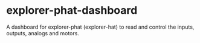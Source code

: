 # explorer-phat-dashboard
A dashboard for explorer-phat (explorer-hat) to read and control the inputs, outputs, analogs and motors.
